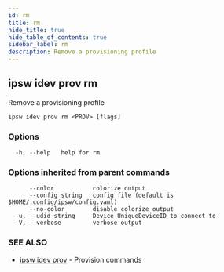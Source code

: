 ```yaml
---
id: rm
title: rm
hide_title: true
hide_table_of_contents: true
sidebar_label: rm
description: Remove a provisioning profile
---
```

## ipsw idev prov rm

Remove a provisioning profile

```
ipsw idev prov rm <PROV> [flags]
```

### Options

```
  -h, --help   help for rm
```

### Options inherited from parent commands

```
      --color           colorize output
      --config string   config file (default is $HOME/.config/ipsw/config.yaml)
      --no-color        disable colorize output
  -u, --udid string     Device UniqueDeviceID to connect to
  -V, --verbose         verbose output
```

### SEE ALSO

* [ipsw idev prov](/docs/cli/ipsw/idev/prov)	 - Provision commands

